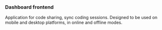 ### Dashboard frontend


Application for code sharing, sync coding sessions. Designed to be used on mobile and desktop platforms, in online and
offline modes.